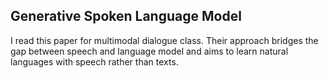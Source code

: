 
## Generative Spoken Language Model

I read this paper for multimodal dialogue class. Their approach bridges the gap between speech and language model and aims to learn natural languages with speech rather than texts. 